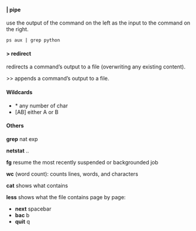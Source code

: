 #### | pipe
use the output of the command on the left as the input to the command on the right.

```
ps aux | grep python
```
#### > redirect
redirects a command’s output to a file (overwriting any existing content).

\>> appends a command’s output to a file.
#### Wildcards
+ \* any number of char
+ [AB] either A or B

#### Others

**grep** nat exp

**netstat** ..

**fg** resume the most recently suspended or backgrounded job

**wc** (word count): counts lines, words, and characters

**cat** shows what contains

**less** shows what the file contains page by page:
+  **next** spacebar
+  **bac** b
+  **quit** q
